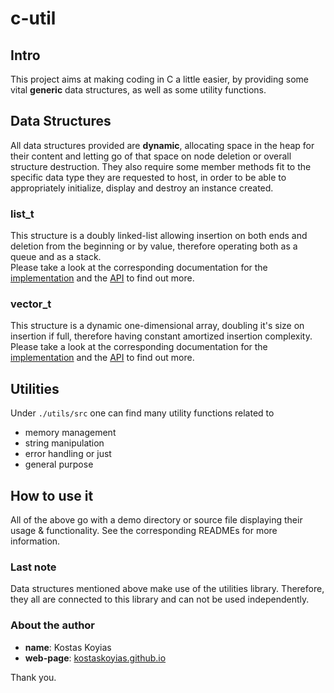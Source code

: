 # c-util #

## Intro ##

This project aims at making coding in C a little easier,
by providing some vital **generic** data structures, as well as
some utility functions.

## Data Structures ##

All data structures provided are **dynamic**, allocating space in the heap
for their content and letting go of that space on node deletion
or overall structure destruction. They also require some member methods
fit to the specific data type they are requested to host, in order to be able
to appropriately initialize, display and destroy an instance created.

### list_t ###

This structure is a doubly linked-list allowing insertion on both ends
and deletion from the beginning or by value, therefore operating
both as a queue and as a stack.\
Please take a look at the corresponding
documentation for the [implementation](./list_t/README.md)
and the [API](./list_t/API.md)  to find out more.

### vector_t ###

This structure is a dynamic one-dimensional array, doubling it's size on insertion
if full, therefore having constant amortized insertion complexity.\
Please take a look at the corresponding
documentation for the [implementation](./vector_t/README.md)
and the [API](./vector_t/API.md)  to find out more.

## Utilities ##

Under `./utils/src` one can find many utility functions related to

* memory management
* string manipulation
* error handling or just
* general purpose

## How to use it ##

All of the above go with a demo directory or source file
displaying their usage & functionality.
See the corresponding READMEs for more information.

### Last note ###

Data structures mentioned above make use
of the utilities library. Therefore, they all are connected
to this library and can not be used independently.

### About the author ###

* **name**: Kostas Koyias
* **web-page**: [kostaskoyias.github.io](https://kostaskoyias.github.io/)

Thank you.
